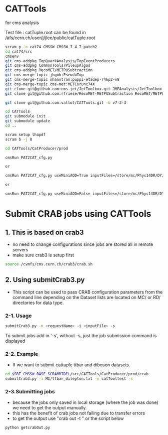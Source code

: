 CATTools
========

for cms analysis

Test file : catTuple.root can be found in /afs/cern.ch/user/j/jlee/public/catTuple.root
```bash
scram p -n cat74 CMSSW CMSSW_7_4_7_patch2
cd cat74/src
cmsenv
git cms-addpkg TopQuarkAnalysis/TopEventProducers
git cms-addpkg CommonTools/PileupAlgos
git cms-addpkg RecoMET/METPUSubtraction
git cms-merge-topic jhgoh:PseudoTop
git cms-merge-topic nhanvtran:puppi-etadep-746p2-v8
git cms-merge-topic cms-met:METCorUnc74X
git clone git@github.com:cms-jet/JetToolbox.git JMEAnalysis/JetToolbox -b jetToolbox_74X
git clone git@github.com:rfriese/RecoMET-METPUSubtraction RecoMET/METPUSubtraction/data -b 74X-13TeV-Summer15-July2015

git clone git@github.com:vallot/CATTools.git -b v7-3-3

cd CATTools
git submodule init
git submodule update
cd ..

scram setup lhapdf
scram b -j 8

cd CATTools/CatProducer/prod

cmsRun PAT2CAT_cfg.py 

or 

cmsRun PAT2CAT_cfg.py useMiniAOD=True inputFiles=/store/mc/Phys14DR/DYJetsToLL_M-50_13TeV-madgraph-pythia8/MINIAODSIM/PU20bx25_PHYS14_25_V1-v1/00000/0432E62A-7A6C-E411-87BB-002590DB92A8.root

or 

cmsRun PAT2CAT_cfg.py useMiniAOD=False inputFiles=/store/mc/Phys14DR/DYJetsToLL_M-50_13TeV-madgraph-pythia8/AODSIM/PU20bx25_PHYS14_25_V1-v1/00000/00CC714A-F86B-E411-B99A-0025904B5FB8.root globalTag='PHYS14_25_V2::All'
```

# Submit CRAB jobs using CATTools
## 1. This is based on crab3
 - no need to change configurations since jobs are stored all in remote servers
 - make sure crab3 is setup first
```bash
source /cvmfs/cms.cern.ch/crab3/crab.sh
```

## 2. Using submitCrab3.py
- This script can be used to pass CRAB configuration parameters from the command line depending on the Dataset lists are located on MC/ or RD/ directories for data type.

### 2-1. Usage 
```bash
submitCrab3.py -n <requestName> -i <inputFile> -s
```
To submit jobs add in '-s', without -s, just the job submission command is displayed
### 2-2. Example
- If we want to submit cattuple ttbar and diboson datasets.
```bash
cd $SRT_CMSSW_BASE_SCRAMRTDEL/src/CATTools/CatProducer/prod/crab
submitCrab3.py -i MC/ttbar_dilepton.txt -n catTooltest -s 
```

### 2-3.Submitting jobs
- because the jobs only saved in local storage (where the job was done) we need to get the output manually. 
- this has the benefit of crab jobs not failing due to transfer errors
- to get the output use "crab out -t <taskdir>" or the script below
```bash
python getcrabOut.py
```
